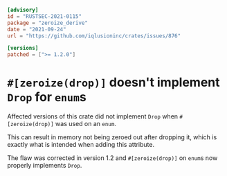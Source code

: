 ```toml
[advisory]
id = "RUSTSEC-2021-0115"
package = "zeroize_derive"
date = "2021-09-24"
url = "https://github.com/iqlusioninc/crates/issues/876"

[versions]
patched = [">= 1.2.0"]
```

# `#[zeroize(drop)]` doesn't implement `Drop` for `enum`s

Affected versions of this crate did not implement `Drop` when `#[zeroize(drop)]` was used on an `enum`.

This can result in memory not being zeroed out after dropping it, which is exactly what is intended when adding this attribute.

The flaw was corrected in version 1.2 and `#[zeroize(drop)]` on `enum`s now properly implements `Drop`.

